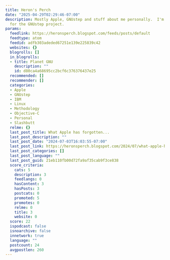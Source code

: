 ```yaml
---
title: Heron's Perch
date: "2025-04-29T02:29:46-07:00"
description: Mostly Apple, GNUstep and stuff about me personally.  I'm the Chief Maintainer
  for the GNUstep project.
params:
  feedlink: https://heronsperch.blogspot.com/feeds/posts/default
  feedtype: atom
  feedid: adfb303adeded67251e139e225839c42
  websites: {}
  blogrolls: []
  in_blogrolls:
  - title: Planet GNU
    description: ""
    id: d80ca4a68695cc2bcf6c376376437e25
  recommended: []
  recommender: []
  categories:
  - Apple
  - GNUstep
  - IBM
  - Linux
  - Methodology
  - Objective-C
  - Personal
  - Slashbutt
  relme: {}
  last_post_title: What Apple has forgotten...
  last_post_description: ""
  last_post_date: "2024-07-03T16:03:55-07:00"
  last_post_link: https://heronsperch.blogspot.com/2024/07/what-apple-has-forgotten.html
  last_post_categories: []
  last_post_language: ""
  last_post_guid: 21eb110fb00d72fa9af35cab9f3ce838
  score_criteria:
    cats: 5
    description: 3
    feedlangs: 0
    hasContent: 3
    hasPosts: 3
    postcats: 0
    promoted: 5
    promotes: 0
    relme: 0
    title: 3
    website: 0
  score: 22
  ispodcast: false
  isnoarchive: false
  innetwork: true
  language: ""
  postcount: 24
  avgpostlen: 260
---
```

